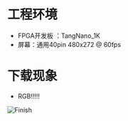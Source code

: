 # 工程环境

+ FPGA开发板 ：TangNano_1K
+ 屏幕：通用40pin 480x272 @ 60fps



# 下载现象

+ RGB!!!!!

![Finish](Finish.png)
